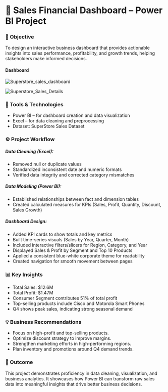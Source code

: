 # 🧾 Sales Financial Dashboard – Power BI Project
### 📌 Objective

To design an interactive business dashboard that provides actionable insights into sales performance, profitability,
and growth trends, helping stakeholders make informed decisions.

#### Dashboard
![Superstore_sales_dashboard](https://github.com/user-attachments/assets/21bb488a-a6b5-4156-9026-8f7e1791a788)


![Superstore_Sales_Details](https://github.com/user-attachments/assets/ca4b4d4b-b8ac-4e9f-a210-fe4f4b47646c)


### 🧰 Tools & Technologies

- Power BI – for dashboard creation and data visualization
- Excel – for data cleaning and preprocessing
- Dataset: SuperStore Sales Dataset

### ⚙️ Project Workflow

##### Data Cleaning (Excel):
- Removed null or duplicate values
- Standardized inconsistent date and numeric formats
- Verified data integrity and corrected category mismatches

##### Data Modeling (Power BI):

- Established relationships between fact and dimension tables
- Created calculated measures for KPIs (Sales, Profit, Quantity, Discount, Sales Growth)

##### Dashboard Design:

- Added KPI cards to show totals and key metrics
- Built time-series visuals (Sales by Year, Quarter, Month)
- Included interactive filters/slicers for Region, Category, and Year
- Displayed Sales & Profit by Segment and Top 10 Products
- Applied a consistent blue-white corporate theme for readability
- Created navigation for smooth movement between pages

### 📊 Key Insights

- Total Sales: $12.6M
- Total Profit: $1.47M
- Consumer Segment contributes 51% of total profit
- Top-selling products include Cisco and Motorola Smart Phones
- Q4 shows peak sales, indicating strong seasonal demand

### 💡 Business Recommendations
- Focus on high-profit and top-selling products.
- Optimize discount strategy to improve margins.
- Strengthen marketing efforts in high-performing regions.
- Plan inventory and promotions around Q4 demand trends.


### 🎯 Outcome

This project demonstrates proficiency in data cleaning, visualization, and business analytics. 
It showcases how Power BI can transform raw sales data into meaningful insights that drive better business decisions.
